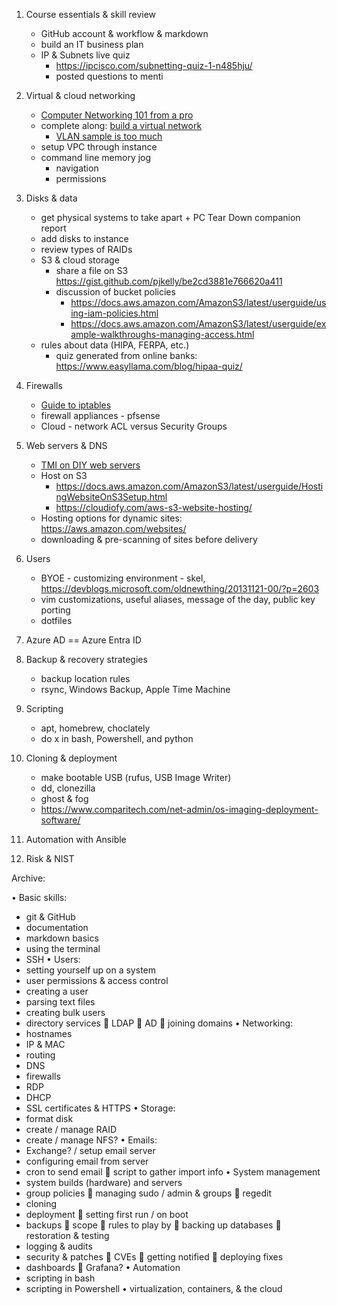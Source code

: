 1.	Course essentials & skill review
    - GitHub account & workflow & markdown
    - build an IT business plan
    - IP & Subnets live quiz
        - https://ipcisco.com/subnetting-quiz-1-n485hju/
        - posted questions to menti
    
2.	Virtual & cloud networking
    - [Computer Networking 101 from a pro](https://iximiuz.com/en/posts/computer-networking-101/)
    - complete along: [build a virtual network](https://labs.iximiuz.com/tutorials/container-networking-from-scratch)
        - [VLAN sample is too much](https://iximiuz.com/en/posts/networking-lab-simple-vlan/)
    - setup VPC through instance
    - command line memory jog
        - navigation
        - permissions
3.	Disks & data
    - get physical systems to take apart + PC Tear Down companion report
    - add disks to instance
    - review types of RAIDs
    - S3 & cloud storage
        - share a file on S3 https://gist.github.com/pjkelly/be2cd3881e766620a411
        - discussion of bucket policies 
            - https://docs.aws.amazon.com/AmazonS3/latest/userguide/using-iam-policies.html 
            - https://docs.aws.amazon.com/AmazonS3/latest/userguide/example-walkthroughs-managing-access.html 
    - rules about data (HIPA, FERPA, etc.)
        - quiz generated from online banks: https://www.easyllama.com/blog/hipaa-quiz/
4. Firewalls
    - [Guide to iptables](https://iximiuz.com/en/posts/writing-web-server-in-python-sockets/)
    - firewall appliances - pfsense
    - Cloud - network ACL versus Security Groups
5.	Web servers & DNS
    - [TMI on DIY web servers](https://iximiuz.com/en/posts/writing-web-server-in-python-sockets/)
    - Host on S3 
        - https://docs.aws.amazon.com/AmazonS3/latest/userguide/HostingWebsiteOnS3Setup.html
        - https://cloudiofy.com/aws-s3-website-hosting/ 
    - Hosting options for dynamic sites: https://aws.amazon.com/websites/
    - downloading & pre-scanning of sites before delivery
6.	Users
    - BYOE - customizing environment - skel, https://devblogs.microsoft.com/oldnewthing/20131121-00/?p=2603
    - vim customizations, useful aliases, message of the day, public key porting
    - dotfiles
7.	Azure AD == Azure Entra ID
8.	Backup & recovery strategies
    - backup location rules
    - rsync, Windows Backup, Apple Time Machine
9.	Scripting
    - apt, homebrew, choclately
    - do x in bash, Powershell, and python
10.	Cloning & deployment
    - make bootable USB (rufus, USB Image Writer)
    - dd, clonezilla
    - ghost & fog
    - https://www.comparitech.com/net-admin/os-imaging-deployment-software/ 
11.	Automation with Ansible
12. Risk & NIST



Archive:

•	Basic skills:
-	git & GitHub
-	documentation
-	markdown basics
-	using the terminal
-	SSH
•	Users:
-	setting yourself up on a system
-	user permissions & access control
-	creating a user
-	parsing text files
-	creating bulk users
-	directory services
	LDAP
	AD
	joining domains
•	Networking:
-	hostnames
-	IP & MAC
-	routing
-	DNS
-	firewalls
-	RDP
-	DHCP
-	SSL certificates & HTTPS
•	Storage:
-	format disk
-	create / manage RAID
-	create / manage NFS?
•	Emails:
-	Exchange? / setup email server
-	configuring email from server
-	cron to send email
	script to gather import info
•	System management
-	system builds (hardware) and servers
-	group policies
	managing sudo / admin & groups
	regedit
-	cloning
-	deployment
	setting first run / on boot
-	backups
	scope
	rules to play by
	backing up databases
	restoration & testing
-	logging & audits
-	security & patches
	CVEs
	getting notified
	deploying fixes
-	dashboards
	Grafana?
•	Automation
-	scripting in bash
-	scripting in Powershell
•	virtualization, containers, & the cloud
